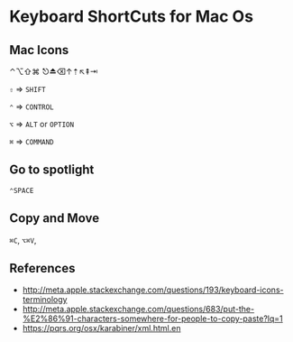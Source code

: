Keyboard ShortCuts for Mac Os
=============================

Mac Icons
---------
 ⌃⌥⇧⌘
 ⎋⏏⌫↑⇡↖⇞⇥

`⇧` => `SHIFT`

`⌃` => `CONTROL`

`⌥` => `ALT` or `OPTION`

`⌘` => `COMMAND`

Go to spotlight 
---------------
 `⌃SPACE` 

Copy and Move
-------------
`⌘C`,  `⌥⌘V`,  

References
----------
* http://meta.apple.stackexchange.com/questions/193/keyboard-icons-terminology
* http://meta.apple.stackexchange.com/questions/683/put-the-%E2%86%91-characters-somewhere-for-people-to-copy-paste?lq=1
* https://pqrs.org/osx/karabiner/xml.html.en

 
